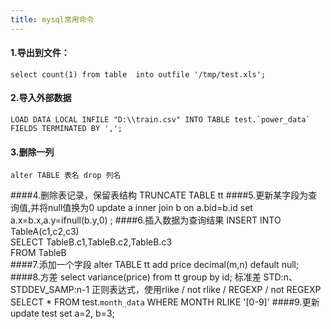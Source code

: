 ```yaml
---
title: mysql常用命令
---
```

#### 1.导出到文件：
	select count(1) from table  into outfile '/tmp/test.xls';
#### 2.导入外部数据
	LOAD DATA LOCAL INFILE "D:\\train.csv" INTO TABLE test.`power_data` FIELDS TERMINATED BY ',';
#### 3.删除一列
	alter TABLE 表名 drop 列名
####4.删除表记录，保留表结构
	TRUNCATE TABLE tt
####5.更新某字段为查询值,并将null值换为0
	update a inner join b on a.bid=b.id set a.x=b.x,a.y=ifnull(b.y,0) ;
####6.插入数据为查询结果
	INSERT INTO TableA(c1,c2,c3)   
	SELECT TableB.c1,TableB.c2,TableB.c3  
	FROM TableB  
####7.添加一个字段
	alter TABLE tt add price decimal(m,n) default null;
####8.方差
	select variance(price) from tt group by id;
	标准差
	STD:n、STDDEV_SAMP:n-1
	正则表达式，使用rlike / not rlike / REGEXP   / not REGEXP 
	SELECT * FROM test.`month_data` WHERE MONTH RLIKE  '[0-9]'
####9.更新
	update test set a=2, b=3;
